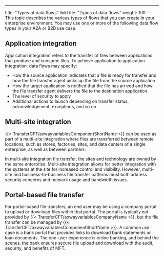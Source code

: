 ---
title: "Types of data flows"
linkTitle: "Types of data flows"
weight: 100
---This topic describes the various types of flows that you can create in your enterprise environment. You may use one or more of the following data flow types in your A2A or B2B use case.

## Application integration

Application integration refers to the transfer of files between applications that produce and consume files. To achieve application to application integration, data flows may specify:

* How the source application indicates that a file is ready for transfer and how the file transfer agent picks up the file from the source application
* How the target application is notified that the file has arrived and how the file transfer agent delivers the file to the destination application
* The level of security to apply
* Additional actions to launch depending on transfer status, acknowledgement, exceptions, and so on

## Multi-site integration

{{< TransferCFT/axwayvariablesComponentShortName  >}} can be used as part of a multi-site integration where files are transferred between remote locations, such as stores, factories, sites, and data centers of a single enterprise, as well as between partners.

In multi-site integration file transfer, the sites and technology are owned by the same enterprise. Multi-site integration allows for better integration with the systems at the site for increased control and visibility. However, multi-site and business-to-business file transfer patterns must both address security concerns and network usage and bandwidth issues.

## Portal-based file transfer

For portal-based file transfers, an end user may be using a company portal to upload or download files within that portal. The portal is typically not provided by {{< TransferCFT/axwayvariablesCompanyName  >}}, but the file transfer can be managed by {{< TransferCFT/axwayvariablesComponentShortName  >}}. A common use case is a bank portal that provides links to download bank statements or loan documents. The end-user experience is online banking, and behind the scenes, the bank ensures secure file upload and download with the audit, security, and benefits of MFT.
